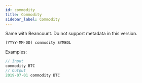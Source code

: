 ```yaml
---
id: commodity
title: Commodity
sidebar_label: Commodity
---
```


Same with Beancount. Do not support metadata in this version.

```
[YYYY-MM-DD] commodity SYMBOL
```


Examples:

```javascript
// Input
commodity BTC
// Output
2019-07-01 commodity BTC
```
